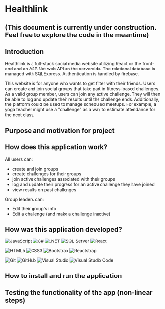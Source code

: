 # Healthlink 
## (This document is currently under construction. Feel free to explore the code in the meantime)

## Introduction
Healthlink is a full-stack social media website utilizing React on the front-end and an ASP.Net web API on the serverside. The relational database is managed with SQLExpress. Authentication is handled by firebase.

This website is for anyone who wants to get fitter with their friends. Users can create and join social groups that take part in fitness-based challenges. As a valid group member, users can join any active challenge. They will then be able to log and update their results until the challenge ends. 
Additionally, the platform could be used to manage scheduled meetups. For example, a yoga teacher might use a "challenge" as a way to estimate attendance for the next class.

## Purpose and motivation for project 

## How does this application work?  
All users can:
- create and join groups
- create challenges for their groups
- join active challenges associated with their groups
- log and update their progress for an active challenge they have joined
- view results on past challenges

Group leaders can:
- Edit their group's info
- Edit a challenge (and make a challenge inactive)


## How was this application developed? 
![JavaScript](https://img.shields.io/badge/javascript%20-%23323330.svg?&style=for-the-badge&logo=javascript&logoColor=%23F7DF1E) ![C#](https://img.shields.io/badge/C%23%20-%23239120.svg?&style=for-the-badge&logo=c-sharp&logoColor=white) ![.NET](https://img.shields.io/badge/.NET%20-%235C2D91.svg?&style=for-the-badge&logo=.net&logoColor=white) ![SQL Server](https://img.shields.io/badge/SQL_Server%20-%23CC2927.svg?&style=for-the-badge&logo=microsoft-sql-server&logoColor=white) ![React](https://img.shields.io/badge/react%20-%2320232a.svg?&style=for-the-badge&logo=react&logoColor=%2361DAFB)

![HTML5](https://img.shields.io/badge/html5%20-%23E34F26.svg?&style=for-the-badge&logo=html5&logoColor=white) ![CSS3](https://img.shields.io/badge/css3%20-%231572B6.svg?&style=for-the-badge&logo=css3&logoColor=white) ![Bootstrap](https://img.shields.io/badge/Bootstrap%20-%23563D7C.svg?&style=for-the-badge&logo=bootstrap&logoColor=white) ![Reactstrap](https://img.shields.io/badge/Reactstrap%20-%23563D7C.svg?&style=for-the-badge&logo=bootstrap&logoColor=white) 

 ![Git](https://img.shields.io/badge/git%20-%23F05033.svg?&style=for-the-badge&logo=git&logoColor=white) ![GitHub](https://img.shields.io/badge/github%20-%23121011.svg?&style=for-the-badge&logo=github&logoColor=white) ![Visual Studio](https://img.shields.io/badge/Visual_Studio%20-%235C2D91.svg?&style=for-the-badge&logo=visual-studio&logoColor=white)
![Visual Studio Code](https://img.shields.io/badge/VSCode%20-%23007ACC.svg?&style=for-the-badge&logo=visual-studio-code&logoColor=white) 

## How to install and run the application

## Testing the functionality of the app (non-linear steps)
